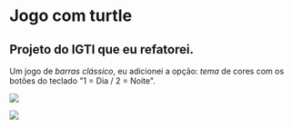 <h1>Jogo com turtle</h1>

<h2>Projeto do IGTI que eu refatorei.</h2>

Um jogo de <i>barras clássico</i>, eu adicionei a opção: <i>tema</i> de cores com os botões do teclado "1 = Dia / 2 = Noite". 


![](https://github.com/GabrielVersion25/jogo_com_turtle/blob/main/Dia.PNG)

![](https://github.com/GabrielVersion25/jogo_com_turtle/blob/main/Noite.PNG)
